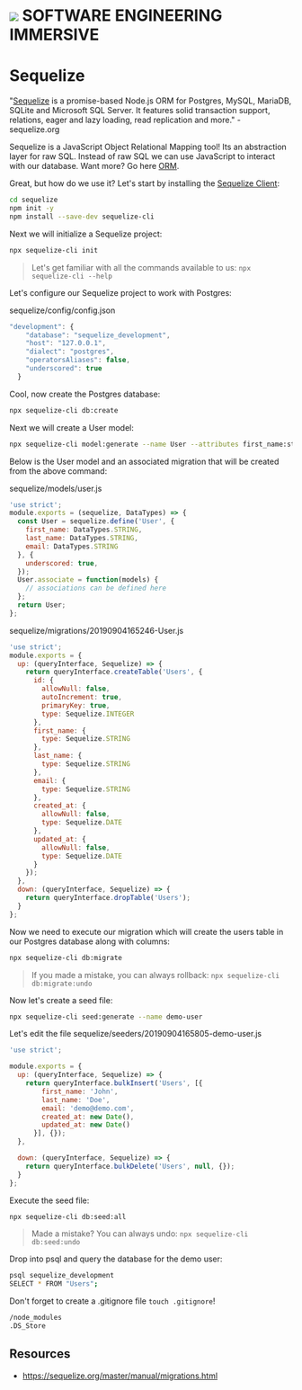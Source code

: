 # ![](https://ga-dash.s3.amazonaws.com/production/assets/logo-9f88ae6c9c3871690e33280fcf557f33.png)  SOFTWARE ENGINEERING IMMERSIVE

# Sequelize

"[Sequelize](http://sequelizejs.com) is a promise-based Node.js ORM for Postgres, MySQL, MariaDB, SQLite and Microsoft SQL Server. It features solid transaction support, relations, eager and lazy loading, read replication and more." - sequelize.org

Sequelize is a JavaScript Object Relational Mapping tool! Its an abstraction layer for raw SQL. Instead of raw SQL we can use JavaScript to interact with our database. Want more? Go here [ORM](https://blog.bitsrc.io/what-is-an-orm-and-why-you-should-use-it-b2b6f75f5e2a).

Great, but how do we use it? Let's start by installing the [Sequelize Client](https://github.com/sequelize/cli):

```sh
cd sequelize
npm init -y
npm install --save-dev sequelize-cli
```

Next we will initialize a Sequelize project:

```sh
npx sequelize-cli init
```
> Let's get familiar with all the commands available to us: `npx sequelize-cli --help`

Let's configure our Sequelize project to work with Postgres:

sequelize/config/config.json
```js
"development": {
    "database": "sequelize_development",
    "host": "127.0.0.1",
    "dialect": "postgres",
    "operatorsAliases": false,
    "underscored": true
  }
```

Cool, now create the Postgres database:

```sh
npx sequelize-cli db:create
```

Next we will create a User model:

```sh
npx sequelize-cli model:generate --name User --attributes first_name:string,last_name:string,email:string --underscored
```

Below is the User model and an associated migration that will be created from the above command: 

sequelize/models/user.js

```js
'use strict';
module.exports = (sequelize, DataTypes) => {
  const User = sequelize.define('User', {
    first_name: DataTypes.STRING,
    last_name: DataTypes.STRING,
    email: DataTypes.STRING
  }, {
    underscored: true,
  });
  User.associate = function(models) {
    // associations can be defined here
  };
  return User;
};
```

sequelize/migrations/20190904165246-User.js

```js
'use strict';
module.exports = {
  up: (queryInterface, Sequelize) => {
    return queryInterface.createTable('Users', {
      id: {
        allowNull: false,
        autoIncrement: true,
        primaryKey: true,
        type: Sequelize.INTEGER
      },
      first_name: {
        type: Sequelize.STRING
      },
      last_name: {
        type: Sequelize.STRING
      },
      email: {
        type: Sequelize.STRING
      },
      created_at: {
        allowNull: false,
        type: Sequelize.DATE
      },
      updated_at: {
        allowNull: false,
        type: Sequelize.DATE
      }
    });
  },
  down: (queryInterface, Sequelize) => {
    return queryInterface.dropTable('Users');
  }
};
```

Now we need to execute our migration which will create the users table in our Postgres database along with columns:

```sh
npx sequelize-cli db:migrate
```

> If you made a mistake, you can always rollback: `npx sequelize-cli db:migrate:undo`

Now let's create a seed file:

```sh
npx sequelize-cli seed:generate --name demo-user
```

Let's edit the file sequelize/seeders/20190904165805-demo-user.js

```js
'use strict';

module.exports = {
  up: (queryInterface, Sequelize) => {
    return queryInterface.bulkInsert('Users', [{
        first_name: 'John',
        last_name: 'Doe',
        email: 'demo@demo.com',
        created_at: new Date(),
        updated_at: new Date()
      }], {});
  },

  down: (queryInterface, Sequelize) => {
    return queryInterface.bulkDelete('Users', null, {});
  }
};
```

Execute the seed file:

```sh
npx sequelize-cli db:seed:all
```

> Made a mistake? You can always undo: `npx sequelize-cli db:seed:undo`

Drop into psql and query the database for the demo user:

```sh
psql sequelize_development
SELECT * FROM "Users";
```

Don't forget to create a .gitignore file `touch .gitignore`!

```sh
/node_modules
.DS_Store
```

## Resources

- https://sequelize.org/master/manual/migrations.html
